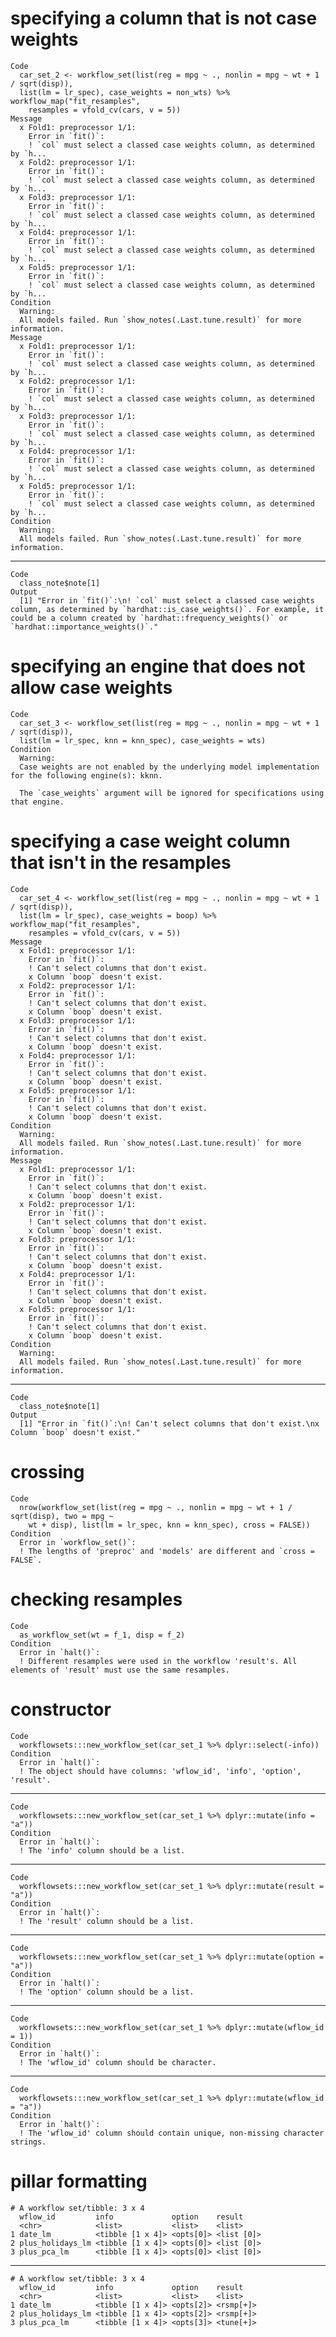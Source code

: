 # specifying a column that is not case weights

    Code
      car_set_2 <- workflow_set(list(reg = mpg ~ ., nonlin = mpg ~ wt + 1 / sqrt(disp)),
      list(lm = lr_spec), case_weights = non_wts) %>% workflow_map("fit_resamples",
        resamples = vfold_cv(cars, v = 5))
    Message
      x Fold1: preprocessor 1/1:
        Error in `fit()`:
        ! `col` must select a classed case weights column, as determined by `h...
      x Fold2: preprocessor 1/1:
        Error in `fit()`:
        ! `col` must select a classed case weights column, as determined by `h...
      x Fold3: preprocessor 1/1:
        Error in `fit()`:
        ! `col` must select a classed case weights column, as determined by `h...
      x Fold4: preprocessor 1/1:
        Error in `fit()`:
        ! `col` must select a classed case weights column, as determined by `h...
      x Fold5: preprocessor 1/1:
        Error in `fit()`:
        ! `col` must select a classed case weights column, as determined by `h...
    Condition
      Warning:
      All models failed. Run `show_notes(.Last.tune.result)` for more information.
    Message
      x Fold1: preprocessor 1/1:
        Error in `fit()`:
        ! `col` must select a classed case weights column, as determined by `h...
      x Fold2: preprocessor 1/1:
        Error in `fit()`:
        ! `col` must select a classed case weights column, as determined by `h...
      x Fold3: preprocessor 1/1:
        Error in `fit()`:
        ! `col` must select a classed case weights column, as determined by `h...
      x Fold4: preprocessor 1/1:
        Error in `fit()`:
        ! `col` must select a classed case weights column, as determined by `h...
      x Fold5: preprocessor 1/1:
        Error in `fit()`:
        ! `col` must select a classed case weights column, as determined by `h...
    Condition
      Warning:
      All models failed. Run `show_notes(.Last.tune.result)` for more information.

---

    Code
      class_note$note[1]
    Output
      [1] "Error in `fit()`:\n! `col` must select a classed case weights column, as determined by `hardhat::is_case_weights()`. For example, it could be a column created by `hardhat::frequency_weights()` or `hardhat::importance_weights()`."

# specifying an engine that does not allow case weights

    Code
      car_set_3 <- workflow_set(list(reg = mpg ~ ., nonlin = mpg ~ wt + 1 / sqrt(disp)),
      list(lm = lr_spec, knn = knn_spec), case_weights = wts)
    Condition
      Warning:
      Case weights are not enabled by the underlying model implementation for the following engine(s): kknn.
      
      The `case_weights` argument will be ignored for specifications using that engine.

# specifying a case weight column that isn't in the resamples

    Code
      car_set_4 <- workflow_set(list(reg = mpg ~ ., nonlin = mpg ~ wt + 1 / sqrt(disp)),
      list(lm = lr_spec), case_weights = boop) %>% workflow_map("fit_resamples",
        resamples = vfold_cv(cars, v = 5))
    Message
      x Fold1: preprocessor 1/1:
        Error in `fit()`:
        ! Can't select columns that don't exist.
        x Column `boop` doesn't exist.
      x Fold2: preprocessor 1/1:
        Error in `fit()`:
        ! Can't select columns that don't exist.
        x Column `boop` doesn't exist.
      x Fold3: preprocessor 1/1:
        Error in `fit()`:
        ! Can't select columns that don't exist.
        x Column `boop` doesn't exist.
      x Fold4: preprocessor 1/1:
        Error in `fit()`:
        ! Can't select columns that don't exist.
        x Column `boop` doesn't exist.
      x Fold5: preprocessor 1/1:
        Error in `fit()`:
        ! Can't select columns that don't exist.
        x Column `boop` doesn't exist.
    Condition
      Warning:
      All models failed. Run `show_notes(.Last.tune.result)` for more information.
    Message
      x Fold1: preprocessor 1/1:
        Error in `fit()`:
        ! Can't select columns that don't exist.
        x Column `boop` doesn't exist.
      x Fold2: preprocessor 1/1:
        Error in `fit()`:
        ! Can't select columns that don't exist.
        x Column `boop` doesn't exist.
      x Fold3: preprocessor 1/1:
        Error in `fit()`:
        ! Can't select columns that don't exist.
        x Column `boop` doesn't exist.
      x Fold4: preprocessor 1/1:
        Error in `fit()`:
        ! Can't select columns that don't exist.
        x Column `boop` doesn't exist.
      x Fold5: preprocessor 1/1:
        Error in `fit()`:
        ! Can't select columns that don't exist.
        x Column `boop` doesn't exist.
    Condition
      Warning:
      All models failed. Run `show_notes(.Last.tune.result)` for more information.

---

    Code
      class_note$note[1]
    Output
      [1] "Error in `fit()`:\n! Can't select columns that don't exist.\nx Column `boop` doesn't exist."

# crossing

    Code
      nrow(workflow_set(list(reg = mpg ~ ., nonlin = mpg ~ wt + 1 / sqrt(disp), two = mpg ~
        wt + disp), list(lm = lr_spec, knn = knn_spec), cross = FALSE))
    Condition
      Error in `workflow_set()`:
      ! The lengths of 'preproc' and 'models' are different and `cross = FALSE`.

# checking resamples

    Code
      as_workflow_set(wt = f_1, disp = f_2)
    Condition
      Error in `halt()`:
      ! Different resamples were used in the workflow 'result's. All elements of 'result' must use the same resamples.

# constructor

    Code
      workflowsets:::new_workflow_set(car_set_1 %>% dplyr::select(-info))
    Condition
      Error in `halt()`:
      ! The object should have columns: 'wflow_id', 'info', 'option', 'result'.

---

    Code
      workflowsets:::new_workflow_set(car_set_1 %>% dplyr::mutate(info = "a"))
    Condition
      Error in `halt()`:
      ! The 'info' column should be a list.

---

    Code
      workflowsets:::new_workflow_set(car_set_1 %>% dplyr::mutate(result = "a"))
    Condition
      Error in `halt()`:
      ! The 'result' column should be a list.

---

    Code
      workflowsets:::new_workflow_set(car_set_1 %>% dplyr::mutate(option = "a"))
    Condition
      Error in `halt()`:
      ! The 'option' column should be a list.

---

    Code
      workflowsets:::new_workflow_set(car_set_1 %>% dplyr::mutate(wflow_id = 1))
    Condition
      Error in `halt()`:
      ! The 'wflow_id' column should be character.

---

    Code
      workflowsets:::new_workflow_set(car_set_1 %>% dplyr::mutate(wflow_id = "a"))
    Condition
      Error in `halt()`:
      ! The 'wflow_id' column should contain unique, non-missing character strings.

# pillar formatting

    # A workflow set/tibble: 3 x 4
      wflow_id         info             option    result    
      <chr>            <list>           <list>    <list>    
    1 date_lm          <tibble [1 x 4]> <opts[0]> <list [0]>
    2 plus_holidays_lm <tibble [1 x 4]> <opts[0]> <list [0]>
    3 plus_pca_lm      <tibble [1 x 4]> <opts[0]> <list [0]>

---

    # A workflow set/tibble: 3 x 4
      wflow_id         info             option    result   
      <chr>            <list>           <list>    <list>   
    1 date_lm          <tibble [1 x 4]> <opts[2]> <rsmp[+]>
    2 plus_holidays_lm <tibble [1 x 4]> <opts[2]> <rsmp[+]>
    3 plus_pca_lm      <tibble [1 x 4]> <opts[3]> <tune[+]>

